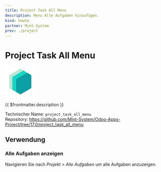 ```yaml
---
title: Project Task All Menu
description: Menu Alle Aufgaben hinzufügen.
kind: howto
partner: Mint-System
prev: ./project
---
```


# Project Task All Menu

![icon_oms_box](attachments/icons_odoo_mint_system.png)

{{ $frontmatter.description }}

Technischer Name: `project_task_all_menu`\
Repository: <https://github.com/Mint-System/Odoo-Apps-Project/tree/17.0/project_task_all_menu>

## Verwendung

### Alle Aufgaben anzeigen

Navigieren Sie nach _Projekt > Alle Aufgaben_ um alle Aufgaben anzuzeigen.
